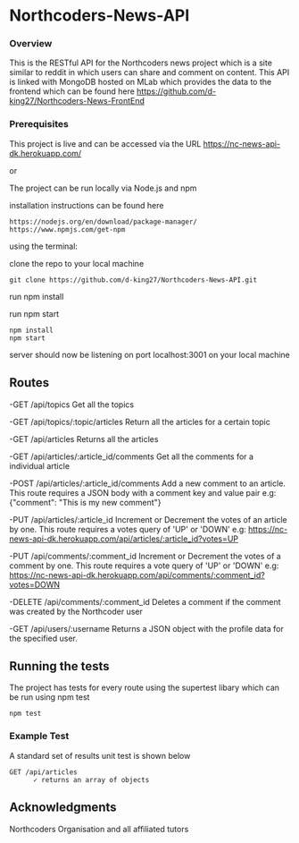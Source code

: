 # Northcoders-News-API
### Overview
This is the RESTful API for the Northcoders news project which is a site similar to reddit in which users can share and comment on content. This API is linked with MongoDB hosted on MLab which provides the data to the frontend which can be found here https://github.com/d-king27/Northcoders-News-FrontEnd 



### Prerequisites

This project is live and can be accessed via the URL https://nc-news-api-dk.herokuapp.com/

or

The project can be run locally via Node.js and npm

installation instructions can be found here

```
https://nodejs.org/en/download/package-manager/
https://www.npmjs.com/get-npm
```

using the terminal:

clone the repo to your local machine
```
git clone https://github.com/d-king27/Northcoders-News-API.git
```

run npm install

run npm start

```
npm install
npm start
```
server should now be listening on port localhost:3001 on your local machine

## Routes

-GET /api/topics
Get all the topics

-GET /api/topics/:topic/articles
Return all the articles for a certain topic

-GET /api/articles
Returns all the articles

-GET /api/articles/:article_id/comments
Get all the comments for a individual article

-POST /api/articles/:article_id/comments
Add a new comment to an article. This route requires a JSON body with a comment key and value pair
e.g: {"comment": "This is my new comment"}

-PUT /api/articles/:article_id
Increment or Decrement the votes of an article by one. This route requires a votes query of 'UP' or 'DOWN'
e.g: https://nc-news-api-dk.herokuapp.com/api/articles/:article_id?votes=UP

-PUT /api/comments/:comment_id
Increment or Decrement the votes of a comment by one. This route requires a vote query of 'UP' or 'DOWN'
e.g: https://nc-news-api-dk.herokuapp.com/api/comments/:comment_id?votes=DOWN

-DELETE /api/comments/:comment_id
Deletes a comment if the comment was created by the Northcoder user

-GET /api/users/:username
Returns a JSON object with the profile data for the specified user.

## Running the tests

The project has tests for every route using the supertest libary which can be run using npm test

```
npm test
```

### Example Test

A standard set of results unit test is shown below

```
GET /api/articles
      ✓ returns an array of objects

```




## Acknowledgments

Northcoders Organisation and all affiliated tutors
